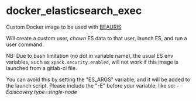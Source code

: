 # docker_elasticsearch_exec

Custom Docker image to be used with [BEAURIS](https://gitlab.com/beaur1s/beauris)

Will create a custom user, *chown* ES data to that user, launch ES, and run a user command.

NB: Due to bash limitation (no dot in variable name), the usual ES env variables, such as `xpack.security.enabled`, will not work if this image is launched from a gitlab-ci file.

You can avoid this by setting the "ES_ARGS" variable, and it will be added to the launch script.
Please include the "-E" before your variable, like so: *-Ediscovery.type=single-node*
